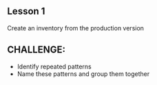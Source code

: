 ## Lesson 1

Create an inventory from the production version

## CHALLENGE:

- Identify repeated patterns
- Name these patterns and group them together
